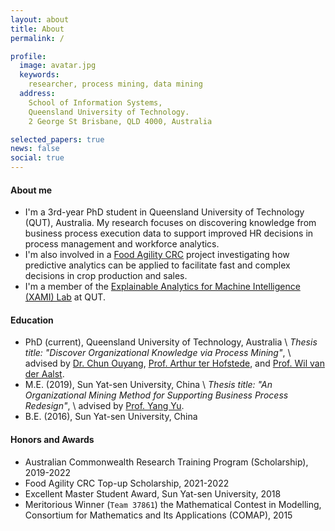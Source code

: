 ```yaml
---
layout: about
title: About
permalink: /

profile:
  image: avatar.jpg
  keywords:
    researcher, process mining, data mining
  address: 
    School of Information Systems,
    Queensland University of Technology.
    2 George St Brisbane, QLD 4000, Australia

selected_papers: true
news: false
social: true
---
```


#### About me

- I'm a 3rd-year PhD student in Queensland University of Technology (QUT), Australia. My research focuses on discovering knowledge from business process execution data to support improved HR decisions in process management and workforce analytics. 
- I'm also involved in a [Food Agility CRC](https://www.foodagility.com/) project investigating how predictive analytics can be applied to facilitate fast and complex decisions in crop production and sales. 
- I'm a member of the [Explainable Analytics for Machine Intelligence (XAMI) Lab](https://www.xami-lab.org/) at QUT.

#### Education

- PhD (current), Queensland University of Technology, Australia \\
  *Thesis title: "Discover Organizational Knowledge via Process Mining"*, \\
  advised by 
  [Dr. Chun Ouyang](https://staff.qut.edu.au/staff/c.ouyang), 
  [Prof. Arthur ter
  Hofstede](https://staff.qut.edu.au/staff/a.terhofstede), 
  and [Prof. Wil van der Aalst](http://www.vdaalst.com/).
- M.E. (2019), Sun Yat-sen University, China \\
  *Thesis title: "An Organizational Mining Method for Supporting Business
  Process Redesign"*, \\
  advised by [Prof. Yang Yu](http://sdcs.sysu.edu.cn/content/2529).
- B.E. (2016), Sun Yat-sen University, China

#### Honors and Awards

- Australian Commonwealth Research Training Program (Scholarship), 
2019-2022
- Food Agility CRC Top-up Scholarship, 2021-2022
- Excellent Master Student Award, Sun Yat-sen University, 2018
- Meritorious Winner (`Team 37861`) the Mathematical Contest in Modelling,
Consortium for Mathematics and Its Applications (COMAP), 2015
